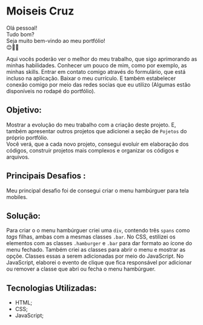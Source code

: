 # Moiseis Cruz

Olá pessoal!
<br>
Tudo bom?
<br>
Seja muito bem-vindo ao meu portfólio!
<br>
😊✌🏻
<br>

Aqui vocês poderão ver o melhor do meu trabalho, que sigo aprimorando as minhas habilidades. Conhecer um pouco de mim, como por exemplo, as minhas skills. Entrar em contato comigo através do formulário, que está incluso na aplicação. Baixar o meu currículo. E também estabelecer conexão comigo por meio das redes socias que eu utilizo (Algumas estão disponíveis no rodapé do portfólio).

## Objetivo:

Mostrar a evolução do meu trabalho com a criação deste projeto. E, também apresentar outros projetos que adicionei a seção de `Pojetos` do próprio portfólio.
<br>
Você verá, que a cada novo projeto, consegui evoluir em elaboração dos códigos, construir projetos mais complexos e organizar os códigos e arquivos.

## Principais Desafios :

Meu principal desafio foi de consegui criar o menu hambúrguer para tela mobiles.

## Solução:

Para criar o o menu hambúrguer criei uma `div`, contendo três `spans` como <i>tags</i> filhas, ambas com a mesmas classes `.bar`. 
No CSS, estilizei os elementos com as classes `.hamburger` e `.bar` para dar formato ao ícone do menu fechado. Também criei as classes para abrir o menu e mostrar as opçõe. Classes essas a serem adicionadas por meio do JavaScript.
No JavaScript, elaborei o evento de clique que fica responsável por adicionar ou remover a classe que abri ou fecha o menu hambúrguer.

## Tecnologias Utilizadas:

- HTML;
- CSS;
- JavaScript;

<img src="./src/assets/gifs/portfolio_02.gif" alt="" />
